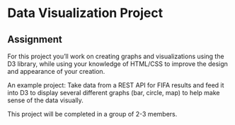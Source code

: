 # Data Visualization Project

## Assignment

For this project you’ll work on creating graphs and visualizations using the D3 library, while using your knowledge of HTML/CSS to improve the design and appearance of your creation.

An example project: Take data from a REST API for FIFA results and feed it into D3 to display several different graphs (bar, circle, map) to help make sense of the data visually.

This project will be completed in a group of 2-3 members.
